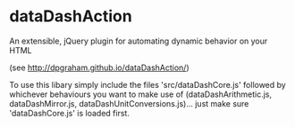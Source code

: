dataDashAction
==============

An extensible, jQuery plugin for automating dynamic behavior on your HTML

(see http://dpgraham.github.io/dataDashAction/)

To use this libary simply include the files 'src/dataDashCore.js' followed by whichever behaviours
you want to make use of (dataDashArithmetic.js, dataDashMirror.js, dataDashUnitConversions.js)...
just make sure 'dataDashCore.js' is loaded first.
